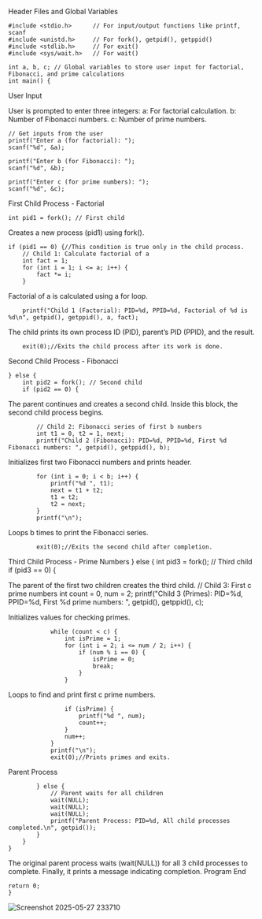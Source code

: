 Header Files and Global Variables

    #include <stdio.h>      // For input/output functions like printf, scanf
    #include <unistd.h>     // For fork(), getpid(), getppid()
    #include <stdlib.h>     // For exit()
    #include <sys/wait.h>   // For wait()
    
    int a, b, c; // Global variables to store user input for factorial, Fibonacci, and prime calculations
    int main() {

User Input

User is prompted to enter three integers:
a: For factorial calculation.
b: Number of Fibonacci numbers.
c: Number of prime numbers.

    // Get inputs from the user
    printf("Enter a (for factorial): ");
    scanf("%d", &a);

    printf("Enter b (for Fibonacci): ");
    scanf("%d", &b);

    printf("Enter c (for prime numbers): ");
    scanf("%d", &c);

First Child Process - Factorial

    int pid1 = fork(); // First child
    
Creates a new process (pid1) using fork().

    if (pid1 == 0) {//This condition is true only in the child process.
        // Child 1: Calculate factorial of a
        int fact = 1;
        for (int i = 1; i <= a; i++) {
            fact *= i;
        }
        
Factorial of a is calculated using a for loop.

        printf("Child 1 (Factorial): PID=%d, PPID=%d, Factorial of %d is %d\n", getpid(), getppid(), a, fact);

The child prints its own process ID (PID), parent’s PID (PPID), and the result.

        exit(0);//Exits the child process after its work is done.

Second Child Process - Fibonacci

    } else {
        int pid2 = fork(); // Second child
        if (pid2 == 0) {
        
The parent continues and creates a second child.
Inside this block, the second child process begins.

            // Child 2: Fibonacci series of first b numbers
            int t1 = 0, t2 = 1, next;
            printf("Child 2 (Fibonacci): PID=%d, PPID=%d, First %d Fibonacci numbers: ", getpid(), getppid(), b);

Initializes first two Fibonacci numbers and prints header.

            for (int i = 0; i < b; i++) {
                printf("%d ", t1);
                next = t1 + t2;
                t1 = t2;
                t2 = next;
            }
            printf("\n");
Loops b times to print the Fibonacci series.

            exit(0);//Exits the second child after completion.

Third Child Process - Prime Numbers
        } else {
            int pid3 = fork(); // Third child
            if (pid3 == 0) {
            
The parent of the first two children creates the third child.
                // Child 3: First c prime numbers
                int count = 0, num = 2;
                printf("Child 3 (Primes): PID=%d, PPID=%d, First %d prime numbers: ", getpid(), getppid(), c);

Initializes values for checking primes.

                while (count < c) {
                    int isPrime = 1;
                    for (int i = 2; i <= num / 2; i++) {
                        if (num % i == 0) {
                            isPrime = 0;
                            break;
                        }
                    }
Loops to find and print first c prime numbers.

                    if (isPrime) {
                        printf("%d ", num);
                        count++;
                    }
                    num++;
                }
                printf("\n");
                exit(0);//Prints primes and exits.

Parent Process

            } else {
                // Parent waits for all children
                wait(NULL);
                wait(NULL);
                wait(NULL);
                printf("Parent Process: PID=%d, All child processes completed.\n", getpid());
            }
        }
    }
    
The original parent process waits (wait(NULL)) for all 3 child processes to complete.
Finally, it prints a message indicating completion.
Program End

    return 0;
    }


![Screenshot 2025-05-27 233710](https://github.com/user-attachments/assets/9ed5262f-644e-4171-92a5-8cf26fe0e40c)
